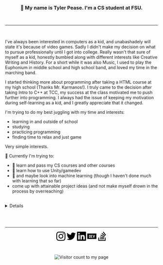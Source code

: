<!-- Note to self, I might have to play around with this further to see what I can end up doing with it. Maybe make a really sick profile/readme.md? -->
<!--
**SirTarragon/SirTarragon** is a ✨ _special_ ✨ repository because its `README.md` (this file) appears on your GitHub profile.

Here are some ideas to get you started:

- 🔭 I’m currently working on ...
- 🌱 I’m currently learning ...
- 👯 I’m looking to collaborate on ...
- 🤔 I’m looking for help with ...
- 💬 Ask me about ...
- 📫 How to reach me: ...
- 😄 Pronouns: ...
- ⚡ Fun fact: ...
-->
### <p align="center"><b>👋 My name is Tyler Pease. I'm a CS student at FSU.</b></p>
<br>
<hr>
<br>
<p align="left" name="body">
I've always been interested in computers as a kid, and unabashadely will state it's because of video games. Sadly I didn't make my decision on what to pursue professionally until I got into college. Really wasn't that sure of myself as a kid, honestly bumbled along with different interests like Creative Writing and History. For a short while it was also Music, I used to play the Euphonium in middle school and high school band, and loved my time in the marching band.

I started thinking more about programming after taking a HTML course at my high school (Thanks Mr. Karmanos!). I truly came to the decision after taking Intro to C++ at TCC, my success at the class motivated me to push further into programming. I always had the issue of keeping my motivation during self-learning as a kid, and I greatly appreciate that it changed.

I'm trying to do my best juggling with my time and interests:

  - learning in and outside of school
  - studying
  - practicing programming
  - finding time to relax and just game

Very simple interests.

🔭 Currently I'm trying to:

  - 🌱 learn and pass my CS courses and other courses
  - 🌱 learn how to use Unity/gamedev
  - 🌱 and maybe look into machine learning (though I haven't done much with learning that so far)
  - come up with attainable project ideas (and not make myself drown in the process by overreaching)
</p>
<br>
<details = "GitHub Stats">
<p>These are my current GitHub stats, they are not all correct as I do have a number of private repositories.</p>
<br>
<p>&nbsp;<img align="left" src="https://github-readme-stats.vercel.app/api?username=sirtarragon&show_icons=true" alt="sirtarragon" /></p>

<p>&nbsp;<img align="left" src="https://github-readme-stats.vercel.app/api/top-langs/?username=sirtarragon&layout=compact&hide=html" alt="sirtarragon" /></p>
<!-- Need this spaced out alot when details is pulled -->
<br><br><br><br><br><br><br><br><br>
</details>

<br><br>

<hr>

<p align="center">
<a href="https://instagram.com/sirtarragon" target="blank"><img align="center" src="./Images/SocialMedia/instagram.svg" alt="My Instagram" height="30" width="30" /></a>
<a href="https://twitter.com/SirTarragon" target="blank"><img align="center" src="./Images/SocialMedia/twitter.svg" alt="My Twitter" height="30" width="30" /></a>
<a href="https://www.linkedin.com/in/tylerpease1/" target="blank"><img align="center" src="./Images/SocialMedia/linkedin.svg" alt="My LinkedIn" height="30" width="30" /></a>
<a href="https://dev.to/sirtarragon" target="blank"><img align="center" src="./Images/SocialMedia/dev-dot-to.svg" alt="My Dev.to" height="30" width="30" /></a>
<a href="https://stackoverflow.com/users/11111349" target="blank"><img align="center" src="./Images/SocialMedia/stackoverflow.svg" alt="My StackOverflow" height="30" width="30" /></a>
</p>
<br>
<p align="center"> 
  <img src="https://komarev.com/ghpvc/?username=sirtarragon" alt="Visitor count to my page"/> 
</p>
